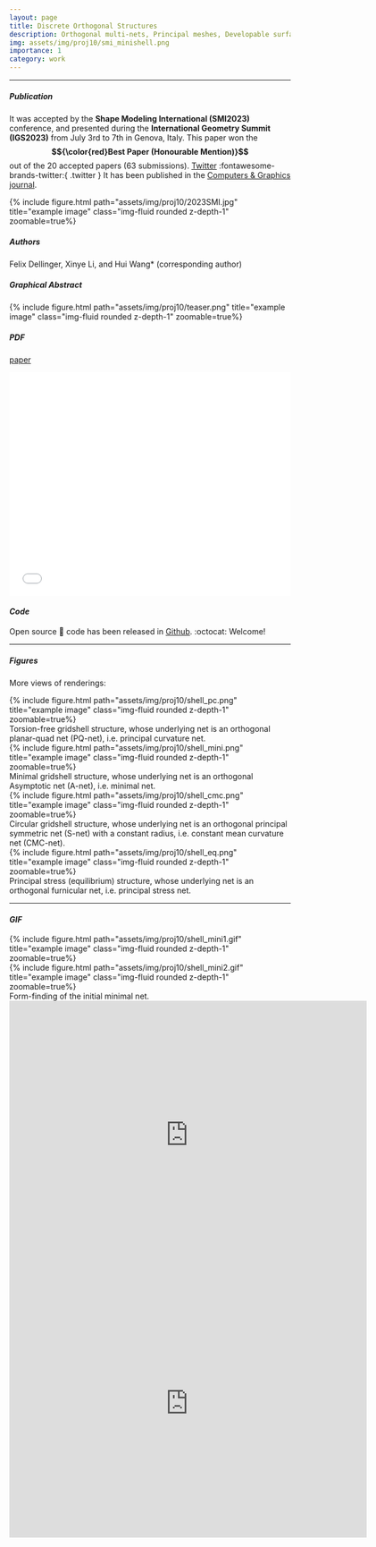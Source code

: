 ```yaml
---
layout: page
title: Discrete Orthogonal Structures
description: Orthogonal multi-nets, Principal meshes, Developable surfaces, CMC surfaces, Principal stress net
img: assets/img/proj10/smi_minishell.png
importance: 1
category: work
---
```


------

##### <i class='fas fa-folder-open'>**Publication**</i><br/>
It was accepted by the **Shape Modeling International (SMI2023)** conference, and presented during the **International Geometry Summit (IGS2023)** from July 3rd to 7th in Genova, Italy.
This paper won the **$${\color{red}Best Paper (Honourable Mention)}$$** out of the 20 accepted papers (63 submissions).
[Twitter](https://twitter.com/jjorge/status/1677652626270298117) :fontawesome-brands-twitter:{ .twitter }
It has been published in the [Computers & Graphics journal](https://doi.org/10.1016/j.cag.2023.05.024).
<div class="row">
    <div class="col-sm mt-3 mt-md-0">
        {% include figure.html path="assets/img/proj10/2023SMI.jpg" title="example image" class="img-fluid rounded z-depth-1" zoomable=true%}
    </div>
</div>

##### <i class='fas fa-laugh-beam'>**Authors**</i><br/>
Felix Dellinger, Xinye Li, and Hui Wang* (corresponding author)

##### <i class='fas fa-file-pdf'>**Graphical Abstract**</i>

<div class="row">
    <div class="col-sm mt-3 mt-md-0">
        {% include figure.html path="assets/img/proj10/teaser.png" title="example image" class="img-fluid rounded z-depth-1" zoomable=true%}
    </div>
</div>

##### <i class='fas fa-file-pdf'>**PDF**</i>
[paper](/assets/pdf/2023SMI.pdf)

<iframe src="/assets/pdf/2023SMI.pdf#toolbar=0" 
width="100%" height=400 frameborder="0" style="border: none;">
</iframe>


#### <i class='fa fa-code'>Code</i>
Open source :snake: code has been released in [Github](https://github.com/WWmore/DOS).  :octocat: Welcome!

------

##### <i class='far fa-images'>**Figures**</i>

More views of renderings:

<div class="row">
    <div class="col-sm mt-3 mt-md-0">
        {% include figure.html path="assets/img/proj10/shell_pc.png" title="example image" class="img-fluid rounded z-depth-1" zoomable=true%}
    </div>
</div>
<div class="caption">
    Torsion-free gridshell structure, whose underlying net is an orthogonal planar-quad net (PQ-net), i.e. principal curvature net.
</div>

<div class="row">
    <div class="col-sm mt-3 mt-md-0">
        {% include figure.html path="assets/img/proj10/shell_mini.png" title="example image" class="img-fluid rounded z-depth-1" zoomable=true%}
    </div>
</div>
<div class="caption">
    Minimal gridshell structure, whose underlying net is an orthogonal Asymptotic net (A-net), i.e. minimal net.
</div>

<div class="row">
    <div class="col-sm mt-3 mt-md-0">
        {% include figure.html path="assets/img/proj10/shell_cmc.png" title="example image" class="img-fluid rounded z-depth-1" zoomable=true%}
    </div>
</div>
<div class="caption">
    Circular gridshell structure, whose underlying net is an orthogonal principal symmetric net (S-net) with a constant radius, i.e. constant mean curvature net (CMC-net).
</div>

<div class="row">
    <div class="col-sm mt-3 mt-md-0">
        {% include figure.html path="assets/img/proj10/shell_eq.png" title="example image" class="img-fluid rounded z-depth-1" zoomable=true%}
    </div>
</div>
<div class="caption">
    Principal stress (equilibrium) structure, whose underlying net is an orthogonal furnicular net, i.e. principal stress net.
</div>


------

#### <i class='fas fa-photo-video'>GIF</i>

<div class="row">
    <div class="col-sm mt-3 mt-md-0">
        {% include figure.html path="assets/img/proj10/shell_mini1.gif" title="example image" class="img-fluid rounded z-depth-1" zoomable=true%}
    </div>
    <div class="col-sm mt-3 mt-md-0">
        {% include figure.html path="assets/img/proj10/shell_mini2.gif" title="example image" class="img-fluid rounded z-depth-1" zoomable=true%}
    </div>
</div>
<div class="caption">
    Form-finding of the initial minimal net.
</div>

<iframe allowfullscreen width="640" height="480" loading="lazy" frameborder="0" src="https://p3d.in/e/Nqa24+spin"></iframe>
<iframe allowfullscreen width="640" height="480" loading="lazy" frameborder="0" src="https://p3d.in/e/9UHvA+spin"></iframe>

